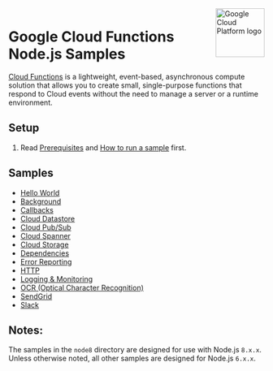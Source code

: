 <img src="https://avatars2.githubusercontent.com/u/2810941?v=3&s=96" alt="Google Cloud Platform logo" title="Google Cloud Platform" align="right" height="96" width="96"/>

# Google Cloud Functions Node.js Samples

[Cloud Functions][functions_docs] is a lightweight, event-based, asynchronous
compute solution that allows you to create small, single-purpose functions that
respond to Cloud events without the need to manage a server or a runtime
environment.

[functions_signup]: https://docs.google.com/a/google.com/forms/d/1WQNWPK3xdLnw4oXPT_AIVR9-gd6DLo5ZIucyxzSQ5fQ/viewform
[functions_docs]: https://cloud.google.com/functions/docs/

## Setup

1. Read [Prerequisites][prereq] and [How to run a sample][run] first.

[prereq]: ../README.md#prerequisities
[run]: ../README.md#how-to-run-a-sample

## Samples

* [Hello World](helloworld/)
* [Background](background/)
* [Callbacks](messages/)
* [Cloud Datastore](datastore/)
* [Cloud Pub/Sub](pubsub/)
* [Cloud Spanner](spanner/)
* [Cloud Storage](gcs/)
* [Dependencies](uuid/)
* [Error Reporting](errorreporting/)
* [HTTP](http/)
* [Logging & Monitoring](log/)
* [OCR (Optical Character Recognition)](ocr/)
* [SendGrid](sendgrid/)
* [Slack](slack/)

## Notes:
The samples in the `node8` directory are designed for use with Node.js `8.x.x`. Unless otherwise noted, all other samples are designed for Node.js `6.x.x`.